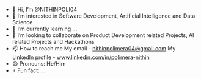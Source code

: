 - 👋 Hi, I’m @NITHINPOLI04
- 👀 I’m interested in Software Development, Artificial Intelligence and Data Science
- 🌱 I’m currently learning ...
- 💞️ I’m looking to collaborate on Product Development related Projects, AI related Projects and Hackathons
- 📫 How to reach me
  My email - nithinpolimera04@gmail.com
  My LinkedIn profile - www.linkedin.com/in/polimera-nithin
- 😄 Pronouns: He/Him
- ⚡ Fun fact: ...

<!---
NITHINPOLI04/NITHINPOLI04 is a ✨ special ✨ repository because its `README.md` (this file) appears on your GitHub profile.
You can click the Preview link to take a look at your changes.
--->

